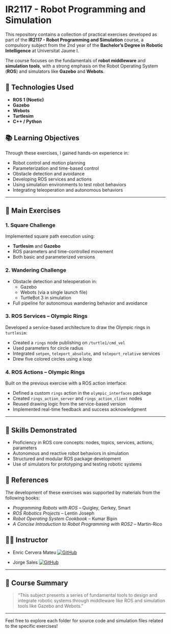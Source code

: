 # IR2117 - Robot Programming and Simulation

This repository contains a collection of practical exercises developed as part of the **IR2117 - Robot Programming and Simulation** course, a compulsory subject from the 2nd year of the **Bachelor’s Degree in Robotic Intelligence** at Universitat Jaume I.

The course focuses on the fundamentals of **robot middleware** and **simulation tools**, with a strong emphasis on the Robot Operating System (**ROS**) and simulators like **Gazebo** and **Webots**.

## 🔧 Technologies Used

- **ROS 1 (Noetic)**
- **Gazebo**
- **Webots**
- **Turtlesim**
- **C++ / Python**

## 📚 Learning Objectives

Through these exercises, I gained hands-on experience in:
- Robot control and motion planning
- Parameterization and time-based control
- Obstacle detection and avoidance
- Developing ROS services and actions
- Using simulation environments to test robot behaviors
- Integrating teleoperation and autonomous behaviors

---

## 🧪 Main Exercises

### 1. **Square Challenge**
Implemented square path execution using:
- **Turtlesim** and **Gazebo**
- ROS parameters and time-controlled movement
- Both basic and parameterized versions

### 2. **Wandering Challenge**
- Obstacle detection and teleoperation in:
  - Gazebo
  - Webots (via a single launch file)
  - TurtleBot 3 in simulation
- Full pipeline for autonomous wandering behavior and avoidance

### 3. **ROS Services – Olympic Rings**
Developed a service-based architecture to draw the Olympic rings in `turtlesim`:
- Created a `rings` node publishing on `/turtle1/cmd_vel`
- Used parameters for circle radius
- Integrated `setpen`, `teleport_absolute`, and `teleport_relative` services
- Drew five colored circles using a loop

### 4. **ROS Actions – Olympic Rings**
Built on the previous exercise with a ROS action interface:
- Defined a custom `rings` action in the `olympic_interfaces` package
- Created `rings_action_server` and `rings_action_client` nodes
- Reused drawing logic from the service-based version
- Implemented real-time feedback and success acknowledgment

---

## 🧠 Skills Demonstrated

- Proficiency in ROS core concepts: nodes, topics, services, actions, parameters
- Autonomous and reactive robot behaviors in simulation
- Structured and modular ROS package development
- Use of simulators for prototyping and testing robotic systems

## 📘 References
The development of these exercises was supported by materials from the following books:
- *Programming Robots with ROS* – Quigley, Gerkey, Smart
- *ROS Robotics Projects* – Lentin Joseph
- *Robot Operating System Cookbook* – Kumar Bipin
- *A Concise Introduction to Robot Programming with ROS2* – Martín-Rico

## 👨‍🏫 Instructor
- Enric Cervera Mateu [![GitHub](https://img.shields.io/badge/GitHub-ecervera-black?logo=github)](https://github.com/ecervera)

- Jorge Sales [![GitHub](https://img.shields.io/badge/GitHub-jorgesales-black?logo=github)](https://github.com/jorgesales)

---

## 🧾 Course Summary
> “This subject presents a series of fundamental tools to design and integrate robotic systems through middleware like ROS and simulation tools like Gazebo and Webots.”

---

Feel free to explore each folder for source code and simulation files related to the specific exercises!

